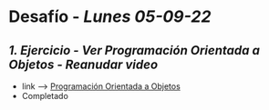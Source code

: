 # Desafío - *Lunes 05-09-22*

## *1. Ejercicio - Ver Programación Orientada a Objetos - Reanudar video*
- link --> [Programación Orientada a Objetos](https://www.youtube.com/watch?v=pTB0EiLXUC8)
- Completado
